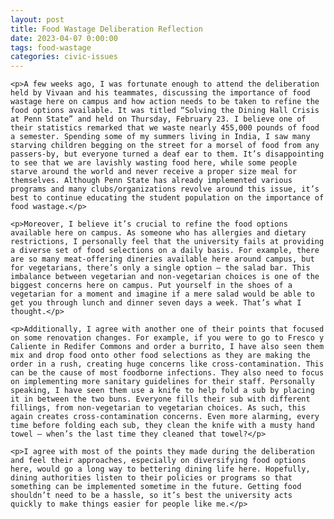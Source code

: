 ```yaml
---
layout: post
title: Food Wastage Deliberation Reflection
date: 2023-04-07 0:00:00
tags: food-wastage
categories: civic-issues
---
```


<div>

    <p>A few weeks ago, I was fortunate enough to attend the deliberation held by Vivaan and his teammates, discussing the importance of food wastage here on campus and how action needs to be taken to refine the food options available. It was titled “Solving the Dining Hall Crisis at Penn State” and held on Thursday, February 23. I believe one of their statistics remarked that we waste nearly 455,000 pounds of food a semester. Spending some of my summers living in India, I saw many starving children begging on the street for a morsel of food from any passers-by, but everyone turned a deaf ear to them. It’s disappointing to see that we are lavishly wasting food here, while some people starve around the world and never receive a proper size meal for themselves. Although Penn State has already implemented various programs and many clubs/organizations revolve around this issue, it’s best to continue educating the student population on the importance of food wastage.</p>

    <p>Moreover, I believe it’s crucial to refine the food options available here on campus. As someone who has allergies and dietary restrictions, I personally feel that the university fails at providing a diverse set of food selections on a daily basis. For example, there are so many meat-offering dineries available here around campus, but for vegetarians, there’s only a single option — the salad bar. This imbalance between vegetarian and non-vegetarian choices is one of the biggest concerns here on campus. Put yourself in the shoes of a vegetarian for a moment and imagine if a mere salad would be able to get you through lunch and dinner seven days a week. That’s what I thought.</p>

    <p>Additionally, I agree with another one of their points that focused on some renovation changes. For example, if you were to go to Fresco y Caliente in Redifer Commons and order a burrito, I have also seen them mix and drop food onto other food selections as they are making the order in a rush, creating huge concerns like cross-contamination. This can be the cause of most foodborne infections. They also need to focus on implementing more sanitary guidelines for their staff. Personally speaking, I have seen them use a knife to help fold a sub by placing it in between the two buns. Everyone fills their sub with different fillings, from non-vegetarian to vegetarian choices. As such, this again creates cross-contamination concerns. Even more alarming, every time before folding each sub, they clean the knife with a musty hand towel — when’s the last time they cleaned that towel?</p>

    <p>I agree with most of the points they made during the deliberation and feel their approaches, especially on diversifying food options here, would go a long way to bettering dining life here. Hopefully, dining authorities listen to their policies or programs so that something can be implemented sometime in the future. Getting food shouldn’t need to be a hassle, so it’s best the university acts quickly to make things easier for people like me.</p>

</div>

